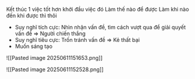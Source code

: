 
Kết thúc 1 việc tốt hơn khởi đầu việc đó
Làm thế nào để được
Làm khi nào đến khi được thì thôi

+ Suy nghĩ tích cực:  Nhìn nhận vấn đề, tìm cách vượt qua để giải quyết vấn đề => Người chiến thắng
+ Suy nghĩ tiêu cực: Trốn tránh vấn đề => Kẻ thất bại
+ Muốn sáng tạo

![[Pasted image 20250611151653.png]]

![[Pasted image 20250611152528.png]]